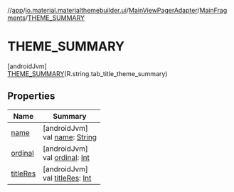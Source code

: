 //[app](../../../../../index.md)/[io.material.materialthemebuilder.ui](../../../index.md)/[MainViewPagerAdapter](../../index.md)/[MainFragments](../index.md)/[THEME_SUMMARY](index.md)

# THEME_SUMMARY

[androidJvm]\
[THEME_SUMMARY](index.md)(R.string.tab_title_theme_summary)

## Properties

| Name | Summary |
|---|---|
| [name](../../../../io.material.materialthemebuilder.ui.themesummary/-subsystem/-c-o-l-o-r/index.md#-372974862%2FProperties%2F-912451524) | [androidJvm]<br>val [name](../../../../io.material.materialthemebuilder.ui.themesummary/-subsystem/-c-o-l-o-r/index.md#-372974862%2FProperties%2F-912451524): [String](https://kotlinlang.org/api/latest/jvm/stdlib/kotlin/-string/index.html) |
| [ordinal](../../../../io.material.materialthemebuilder.ui.themesummary/-subsystem/-c-o-l-o-r/index.md#-739389684%2FProperties%2F-912451524) | [androidJvm]<br>val [ordinal](../../../../io.material.materialthemebuilder.ui.themesummary/-subsystem/-c-o-l-o-r/index.md#-739389684%2FProperties%2F-912451524): [Int](https://kotlinlang.org/api/latest/jvm/stdlib/kotlin/-int/index.html) |
| [titleRes](../title-res.md) | [androidJvm]<br>val [titleRes](../title-res.md): [Int](https://kotlinlang.org/api/latest/jvm/stdlib/kotlin/-int/index.html) |
